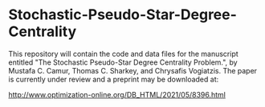 # Stochastic-Pseudo-Star-Degree-Centrality
This repository will contain the code and data files for the manuscript entitled "The Stochastic Pseudo-Star Degree Centrality Problem.", by Mustafa C. Camur, Thomas C. Sharkey, and Chrysafis Vogiatzis. The paper is currently under review and a preprint may be downloaded at:

http://www.optimization-online.org/DB_HTML/2021/05/8396.html
